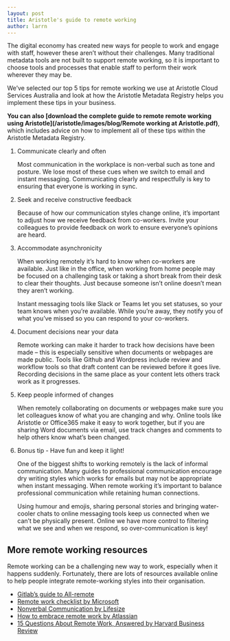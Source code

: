 ```yaml
---
layout: post
title: Aristotle's guide to remote working
author: larrn
---
```


The digital economy has created new ways for people to work and engage with staff, however these
aren’t without their challenges. Many traditional metadata tools are not built to support remote
working, so it is important to choose tools and processes that enable staff to perform their work
wherever they may be.

We’ve selected our top 5 tips for remote working we use at Aristotle Cloud Services Australia and
look at how the Aristotle Metadata Registry helps you implement these tips in your business.

**You can also [download the complete guide to remote remote working using Aristotle](/aristotle/images/blog/Remote working at Aristotle.pdf)**, which includes advice on how to implement all of these tips within the Aristotle Metadata Registry.

1. Communicate clearly and often

	Most communication in the workplace is non-verbal such as tone and posture. We lose most
	of these cues when we switch to email and instant messaging. Communicating clearly and
	respectfully is key to ensuring that everyone is working in sync. 

2. Seek and receive constructive feedback

	Because of how our communication styles change online, it’s important to adjust how we
	receive feedback from co-workers. Invite your colleagues to provide feedback on work to
	ensure everyone’s opinions are heard. 

3. Accommodate asynchronicity

	When working remotely it’s hard to know when co-workers are available. Just like in the office,
	when working from home people may be focused on a challenging task or taking a short break
	from their desk to clear their thoughts. Just because someone isn’t online doesn’t mean they
	aren’t working.

	Instant messaging tools like Slack or Teams let you set statuses, so your team knows when
	you’re available. While you’re away, they notify you of what you’ve missed so you can respond
	to your co-workers. 

4. Document decisions near your data

	Remote working can make it harder to track how decisions have been made – this is especially
	sensitive when documents or webpages are made public. Tools like Github and Wordpress
	include review and workflow tools so that draft content can be reviewed before it goes live.
	Recording decisions in the same place as your content lets others track work as it progresses. 

5. Keep people informed of changes

	When remotely collaborating on documents or webpages make sure you let colleagues know
	of what you are changing and why. Online tools like Aristotle or Office365 make it easy to
	work together, but if you are sharing Word documents via email, use track changes and
	comments to help others know what’s been changed.

6. Bonus tip - Have fun and keep it light!

	One of the biggest shifts to working remotely is the lack of informal communication. Many
	guides to professional communication encourage dry writing styles which works for emails
	but may not be appropriate when instant messaging. When remote working it’s important to
	balance professional communication while retaining human connections.

	Using humour and emojis, sharing personal stories and bringing water-cooler chats to online
	messaging tools keep us connected when we can’t be physically present. Online we have
	more control to filtering what we see and when we respond, so over-communication is key!

## More remote working resources

Remote working can be a challenging new way to work, especially when it happens suddenly.
Fortunately, there are lots of resources available online to help people integrate remote-working
styles into their organisation.

* [Gitlab’s guide to All-remote](https://about.gitlab.com/company/culture/all-remote/guide/)
* [Remote work checklist by Microsoft](https://www.microsoft.com/en-us/microsoft-365/blog/wpcontent/uploads/sites/2/2020/03/Remote-Work-Preparednesss-List_infographic_V3b.pdf)
* [Nonverbal Communication by Lifesize](https://www.lifesize.com/en/video-conferencing-blog/speaking-without-words)
* [How to embrace remote work by Atlassian](https://info.trello.com/hubfs/How_To_Embrace_Remote_Work_Trello_Ultimate_Guide.pdf)
* [15 Questions About Remote Work, Answered by Harvard Business Review](https://hbr.org/2020/03/15-questions-about-remote-work-answered)
